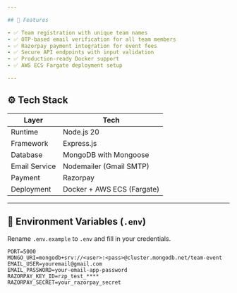 ```yaml
---

## 🚀 Features

- ✅ Team registration with unique team names
- ✅ OTP-based email verification for all team members
- ✅ Razorpay payment integration for event fees
- ✅ Secure API endpoints with input validation
- ✅ Production-ready Docker support
- ✅ AWS ECS Fargate deployment setup

---
```



## ⚙️ Tech Stack

| Layer         | Tech                         |
|--------------|------------------------------|
| Runtime       | Node.js 20                   |
| Framework     | Express.js                   |
| Database      | MongoDB with Mongoose        |
| Email Service | Nodemailer (Gmail SMTP)      |
| Payment       | Razorpay                     |
| Deployment    | Docker + AWS ECS (Fargate)   |

---

## 🔐 Environment Variables (`.env`)

Rename `.env.example` to `.env` and fill in your credentials.

```env
PORT=5000
MONGO_URI=mongodb+srv://<user>:<pass>@cluster.mongodb.net/team-event
EMAIL_USER=youremail@gmail.com
EMAIL_PASSWORD=your-email-app-password
RAZORPAY_KEY_ID=rzp_test_****
RAZORPAY_SECRET=your_razorpay_secret
